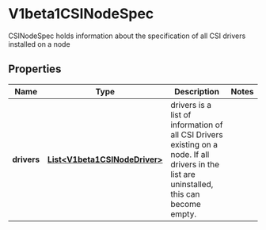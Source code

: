 

# V1beta1CSINodeSpec

CSINodeSpec holds information about the specification of all CSI drivers installed on a node
## Properties

Name | Type | Description | Notes
------------ | ------------- | ------------- | -------------
**drivers** | [**List&lt;V1beta1CSINodeDriver&gt;**](V1beta1CSINodeDriver.md) | drivers is a list of information of all CSI Drivers existing on a node. If all drivers in the list are uninstalled, this can become empty. | 



